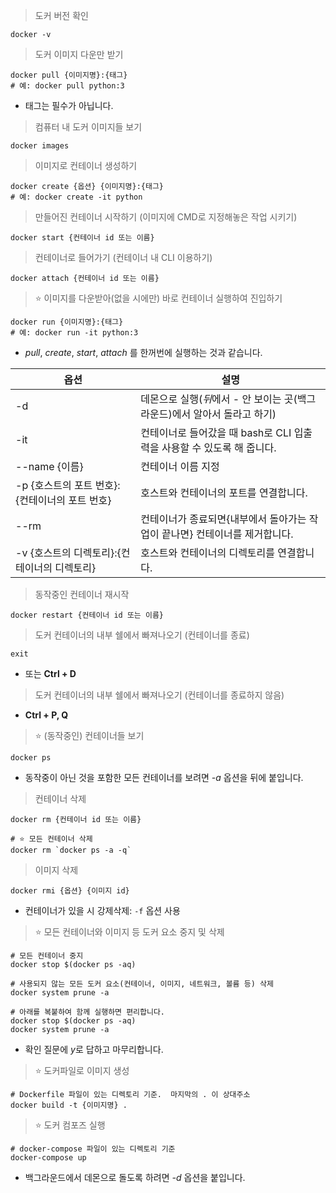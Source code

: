 > 도커 버전 확인

```
docker -v
```



> 도커 이미지 다운만 받기

```
docker pull {이미지명}:{태그}
# 예: docker pull python:3
```

- 태그는 필수가 아닙니다.



> 컴퓨터 내 도커 이미지들 보기

```
docker images 
```



> 이미지로 컨테이너 생성하기

```
docker create {옵션} {이미지명}:{태그}
# 예: docker create -it python
```



> 만들어진 컨테이너 시작하기 (이미지에 CMD로 지정해놓은 작업 시키기)

```
docker start {컨테이너 id 또는 이름}
```



> 컨테이너로 들어가기 (컨테이너 내 CLI 이용하기)

```
docker attach {컨테이너 id 또는 이름}
```



> ⭐️ 이미지를 다운받아(없을 시에만) 바로 컨테이너 실행하여 진입하기

```
docker run {이미지명}:{태그}
# 예: docker run -it python:3
```

- *pull*, *create*, *start*, *attach* 를 한꺼번에 실행하는 것과 같습니다.

| 옵션                                           | 설명                                                         |
| ---------------------------------------------- | ------------------------------------------------------------ |
| -d                                             | 데몬으로 실행(*뒤*에서 - 안 보이는 곳(백그라운드)에서 알아서 돌라고 하기) |
| -it                                            | 컨테이너로 들어갔을 때 bash로 CLI 입출력을 사용할 수 있도록 해 줍니다. |
| --name {이름}                                  | 컨테이너 이름 지정                                           |
| -p {호스트의 포트 번호}:{컨테이너의 포트 번호} | 호스트와 컨테이너의 포트를 연결합니다.                       |
| --rm                                           | 컨테이너가 종료되면{내부에서 돌아가는 작업이 끝나면} 컨테이너를 제거합니다. |
| -v {호스트의 디렉토리}:{컨테이너의 디렉토리}   | 호스트와 컨테이너의 디렉토리를 연결합니다.                   |



> 동작중인 컨테이너 재시작

```
docker restart {컨테이너 id 또는 이름}
```



> 도커 컨테이너의 내부 쉘에서 빠져나오기 (컨테이너를 종료)

```
exit
```

- 또는 **Ctrl + D**



> 도커 컨테이너의 내부 쉘에서 빠져나오기 (컨테이너를 종료하지 않음)

- **Ctrl + P, Q**



> ⭐️ (동작중인) 컨테이너들 보기

```
docker ps
```

- 동작중이 아닌 것을 포함한 모든 컨테이너를 보려면 *-a* 옵션을 뒤에 붙입니다.



> 컨테이너 삭제

```
docker rm {컨테이너 id 또는 이름}

# ⭐️ 모든 컨테이너 삭제
docker rm `docker ps -a -q`
```



> 이미지 삭제

```
docker rmi {옵션} {이미지 id}
```

- 컨테이너가 있을 시 강제삭제: `-f` 옵션 사용



> ⭐️ 모든 컨테이너와 이미지 등 도커 요소 중지 및 삭제

```
# 모든 컨테이너 중지
docker stop $(docker ps -aq)

# 사용되지 않는 모든 도커 요소(컨테이너, 이미지, 네트워크, 볼륨 등) 삭제
docker system prune -a
```

```
# 아래를 복붙하여 함께 실행하면 편리합니다.
docker stop $(docker ps -aq)
docker system prune -a
```

- 확인 질문에 *y*로 답하고 마무리합니다.



> ⭐️ 도커파일로 이미지 생성

```
# Dockerfile 파일이 있는 디렉토리 기준.  마지막의 . 이 상대주소
docker build -t {이미지명} .
```



> ⭐️ 도커 컴포즈 실행

```
# docker-compose 파일이 있는 디렉토리 기준
docker-compose up
```

- 백그라운드에서 데몬으로 돌도록 하려면 *-d* 옵션을 붙입니다.